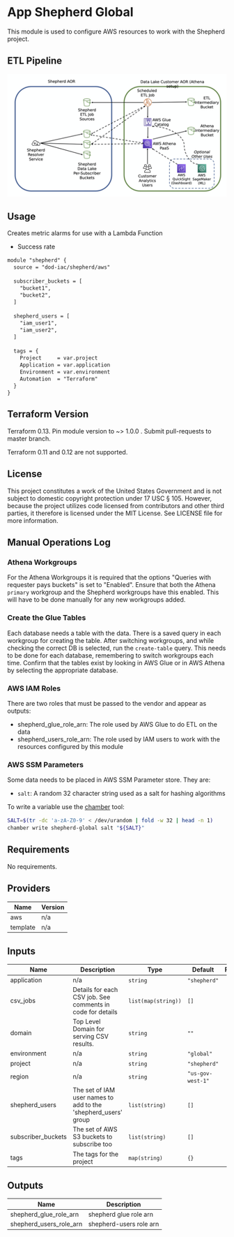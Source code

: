 
# App Shepherd Global

This module is used to configure AWS resources to work with the Shepherd project.

## ETL Pipeline

![etl-pipeline](./images/etlpipeline.png)

## Usage

Creates metric alarms for use with a Lambda Function

* Success rate

```hcl
module "shepherd" {
  source = "dod-iac/shepherd/aws"

  subscriber_buckets = [
    "bucket1",
    "bucket2",
  ]

  shepherd_users = [
    "iam_user1",
    "iam_user2",
  ]

  tags = {
    Project     = var.project
    Application = var.application
    Environment = var.environment
    Automation  = "Terraform"
  }
}
```

## Terraform Version

Terraform 0.13. Pin module version to ~> 1.0.0 . Submit pull-requests to master branch.

Terraform 0.11 and 0.12 are not supported.

## License

This project constitutes a work of the United States Government and is not subject to domestic copyright protection under 17 USC § 105.  However, because the project utilizes code licensed from contributors and other third parties, it therefore is licensed under the MIT License.  See LICENSE file for more information.

## Manual Operations Log

### Athena Workgroups

For the Athena Workgroups it is required that the options "Queries with requester pays buckets" is set to "Enabled". Ensure that both the Athena `primary` workgroup and the Shepherd workgroups have this enabled. This will have to be done manually for any new workgroups added.

### Create the Glue Tables

Each database needs a table with the data. There is a saved query in each workgroup for creating the table. After switching workgroups, and while checking the correct DB is selected, run the `create-table` query. This needs to be done for each database, remembering to switch workgroups each time. Confirm that the tables exist by looking in AWS Glue or in AWS Athena by selecting the appropriate database.

### AWS IAM Roles

There are two roles that must be passed to the vendor and appear as outputs:

* shepherd\_glue\_role\_arn: The role used by AWS Glue to do ETL on the data
* shepherd\_users\_role\_arn: The role used by IAM users to work with the resources configured by this module

### AWS SSM Parameters

Some data needs to be placed in AWS SSM Parameter store. They are:

* `salt`: A random 32 character string used as a salt for hashing algorithms

To write a variable use the [chamber](https://github.com/segmentio/chamber) tool:

```sh
SALT=$(tr -dc 'a-zA-Z0-9' < /dev/urandom | fold -w 32 | head -n 1)
chamber write shepherd-global salt "${SALT}"
```

## Requirements

No requirements.

## Providers

| Name | Version |
|------|---------|
| aws | n/a |
| template | n/a |

## Inputs

| Name | Description | Type | Default | Required |
|------|-------------|------|---------|:--------:|
| application | n/a | `string` | `"shepherd"` | no |
| csv\_jobs | Details for each CSV job. See comments in code for details | `list(map(string))` | `[]` | no |
| domain | Top Level Domain for serving CSV results. | `string` | `""` | no |
| environment | n/a | `string` | `"global"` | no |
| project | n/a | `string` | `"shepherd"` | no |
| region | n/a | `string` | `"us-gov-west-1"` | no |
| shepherd\_users | The set of IAM user names to add to the 'shepherd\_users' group | `list(string)` | `[]` | no |
| subscriber\_buckets | The set of AWS S3 buckets to subscribe too | `list(string)` | `[]` | no |
| tags | The tags for the project | `map(string)` | `{}` | no |

## Outputs

| Name | Description |
|------|-------------|
| shepherd\_glue\_role\_arn | shepherd glue role arn |
| shepherd\_users\_role\_arn | shepherd-users role arn |

